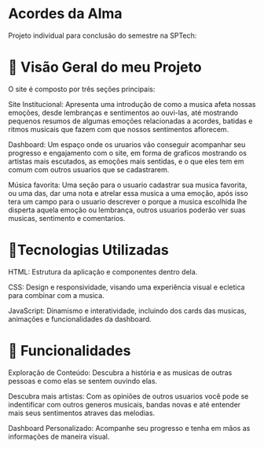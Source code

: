 # Acordes da Alma 
Projeto individual para conclusão do semestre na SPTech:

# 🎨 Visão Geral do meu Projeto

O site é composto por três seções principais:

Site Institucional: Apresenta uma introdução de como a musica afeta nossas emoções, desde lembranças e sentimentos ao ouvi-las, até mostrando pequenos resumos de algumas emoções relacionadas a acordes, batidas e ritmos musicais que fazem com que nossos sentimentos aflorecem.

Dashboard: Um espaço onde os uruarios vão conseguir acompanhar seu progresso e engajamento com o site, em forma de graficos mostrando os artistas mais escutados, as emoções mais sentidas, e o que eles tem em comum com outros usuarios que se cadastrarem.

Música favorita: Uma seção para o usuario cadastrar sua musica favorita, ou uma das, dar uma nota e atrelar essa musica a uma emoção, após isso tera um campo para o usuario descrever o porque a musica escolhida lhe disperta aquela emoção ou lembrança, outros usuarios poderão ver suas musicas, sentimento e comentarios.

# 🚀Tecnologias Utilizadas

HTML: Estrutura da aplicação e componentes dentro dela.

CSS: Design e responsividade, visando uma experiência visual e ecletica para combinar com a musica.

JavaScript: Dinamismo e interatividade, incluindo dos cards das musicas, animações e funcionalidades da dashboard.

# 🎯 Funcionalidades

Exploração de Conteúdo: Descubra a história e as  musicas de outras pessoas e como elas se sentem ouvindo elas.

Descubra mais artistas: Com as opiniões de outros usuarios você pode se indentificar com outros generos musicais, bandas novas e até entender mais seus sentimentos atraves das melodias.

Dashboard Personalizado: Acompanhe seu progresso e tenha em mãos as informações de maneira visual.
